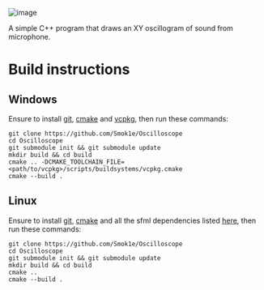 ![image](https://github.com/user-attachments/assets/94043379-2548-4468-8705-436bacb2a54a)

A simple C++ program that draws an XY oscillogram of sound from microphone.

# Build instructions
## Windows
Ensure to install [git](https://git-scm.com/), [cmake](https://cmake.org/) and [vcpkg](https://vcpkg.io/en/), then run these commands:
```
git clone https://github.com/Smok1e/Oscilloscope
cd Oscilloscope
git submodule init && git submodule update
mkdir build && cd build
cmake .. -DCMAKE_TOOLCHAIN_FILE=<path/to/vcpkg>/scripts/buildsystems/vcpkg.cmake
cmake --build .
```

## Linux
Ensure to install [git](https://git-scm.com/), [cmake](https://cmake.org/) and all the sfml dependencies listed [here](https://www.sfml-dev.org/tutorials/2.6/compile-with-cmake.php#installing-dependencies), then run these commands:
```
git clone https://github.com/Smok1e/Oscilloscope
cd Oscilloscope
git submodule init && git submodule update
mkdir build && cd build
cmake ..
cmake --build .
```
